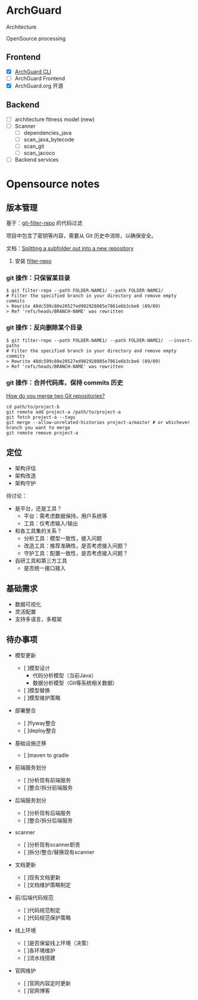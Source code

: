 # ArchGuard

Architecture

OpenSource processing

## Frontend

- [x] [ArchGuard CLI](https://github.com/archguard/arch-guard-cli)
- [ ] ArchGuard Frontend
- [x] ArchGuard.org 开源

## Backend

- [ ] architecture fitness model (new)
- [ ] Scanner
   - [ ] dependencies_java
   - [ ] scan_java_bytecode
   - [ ] scan_git  
   - [ ] scan_jacoco 
- [ ] Backend services

# Opensource notes

## 版本管理

基于：[git-filter-repo](https://htmlpreview.github.io/?https://github.com/newren/git-filter-repo/blob/docs/html/git-filter-repo.html) 的代码过滤

项目中包含了密钥等内容，需要从 Git 历史中消除，以确保安全。

文档：[Splitting a subfolder out into a new repository](https://docs.github.com/en/get-started/using-git/splitting-a-subfolder-out-into-a-new-repository)

1. 安装 [filter-repo](https://github.com/newren/git-filter-repo/blob/main/INSTALL.md)


### git 操作：只保留某目录

```
$ git filter-repo --path FOLDER-NAME1/ --path FOLDER-NAME2/
# Filter the specified branch in your directory and remove empty commits
> Rewrite 48dc599c80e20527ed902928085e7861e6b3cbe6 (89/89)
> Ref 'refs/heads/BRANCH-NAME' was rewritten
```

### git 操作：反向删除某个目录 

```
$ git filter-repo --path FOLDER-NAME1/ --path FOLDER-NAME2/  --invert-paths 
# Filter the specified branch in your directory and remove empty commits
> Rewrite 48dc599c80e20527ed902928085e7861e6b3cbe6 (89/89)
> Ref 'refs/heads/BRANCH-NAME' was rewritten
```

### git 操作：合并代码库，保持 commits 历史

[How do you merge two Git repositories?](https://stackoverflow.com/questions/1425892/how-do-you-merge-two-git-repositories)

```
cd path/to/project-b
git remote add project-a /path/to/project-a
git fetch project-a --tags
git merge --allow-unrelated-histories project-a/master # or whichever branch you want to merge
git remote remove project-a
```


## 定位
- 架构评估
- 架构改造
- 架构守护

待讨论：
- 是平台，还是工具？
  - 平台：需考虑数据保持，用户系统等
  - 工具：仅考虑输入/输出
- 和各工具集的关系？
  - 分析工具：模型一致性，接入问题
  - 改造工具：推荐准确性，是否考虑接入问题？
  - 守护工具：配置一致性，是否考虑接入问题？
- 自研工具和第三方工具
  - 是否统一接口接入

## 基础需求
- 数据可视化
- 灵活配置
- 支持多语言，多框架

## 待办事项
- 模型更新
  - [ ]模型设计
    - 代码分析模型（当前Java）
    - 数据分析模型（Git等系统相关数据）
  - [ ]模型替换
  - [ ]模型维护策略
  
- 部署整合
  - [ ]flyway整合
  - [ ]deploy整合

- 基础设施迁移
  - [ ]maven to gradle
  
- 前端服务划分
  - [ ]分析现有前端服务
  - [ ]整合/拆分前端服务
  
- 后端服务划分
  - [ ]分析现有后端服务
  - [ ]整合/拆分后端服务
  
- scanner
  - [ ]分析现有scanner职责
  - [ ]拆分/整合/替换现有scanner
  
- 文档更新
  - [ ]现有文档更新
  - [ ]文档维护策略制定
  
- 前/后端代码规范
  - [ ]代码规范制定
  - [ ]代码规范保护策略
  
- 线上环境
  - [ ]是否保留线上环境（决策）
  - [ ]各环境维护
  - [ ]流水线搭建
  
- 官网维护
  - [ ]官网内容定时更新
  - [ ]官网博客


